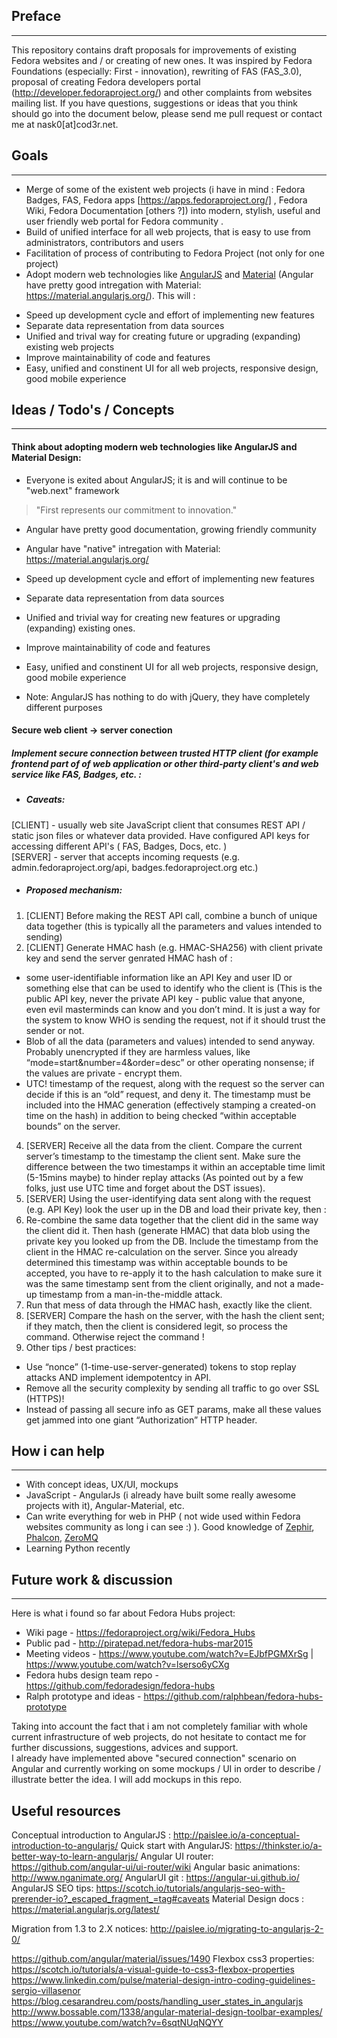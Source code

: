 ## Preface
---
This repository contains draft proposals for improvements of existing Fedora websites and / or creating of new ones. It was inspired by Fedora Foundations (especially: First - innovation), rewriting of FAS (FAS_3.0), proposal of creating Fedora developers portal (http://developer.fedoraproject.org/) and other complaints from  websites mailing list.
If you have questions, suggestions or ideas that you think should go into the document below, please send me pull request or contact me at nask0[at]cod3r.net.

## Goals
---
* Merge of some of the existent web projects (i have in mind : Fedora Badges, FAS, Fedora apps [https://apps.fedoraproject.org/] , Fedora Wiki, Fedora Documentation [others ?]) into modern, stylish, useful and user friendly web portal for Fedora community .
* Build of unified interface for all web projects, that is easy to use from administrators, contributors and users
* Facilitation of process of contributing to Fedora Project (not only for one project)
* Adopt modern web technologies like [AngularJS](https://angularjs.org/) and [Material](http://www.google.com/design/spec/) (Angular have pretty good intregation with Material: https://material.angularjs.org/).  This will :
 - Speed up development cycle and effort of implementing new features
 - Separate data representation from data sources
 - Unified and trival way for creating future or upgrading (expanding) existing web projects
 - Improve maintainability of code and features
 - Easy, unified and constinent UI for all web projects, responsive design, good mobile experience

## Ideas / Todo's / Concepts
---

#### Think about adopting modern web technologies like AngularJS and Material Design:

- Everyone is exited about AngularJS; it is and will continue to be "web.next" framework 
>"First represents our commitment to innovation."

- Angular have pretty good documentation, growing friendly community

- Angular have "native" intregation with Material: https://material.angularjs.org/

- Speed up development cycle and effort of implementing new features

- Separate data representation from data sources

- Unified and trivial way for creating new features or upgrading (expanding) existing ones.

- Improve maintainability of code and features

- Easy, unified and constinent UI for all web projects, responsive design, good mobile experience

* Note: AngularJS has nothing to do with jQuery, they have completely different purposes


#### Secure web client -> server conection
##### Implement secure connection between trusted HTTP client (for example frontend part of of web application or other third-party client's and web service like FAS, Badges, etc. : 

* ##### Caveats: 
[CLIENT] - usually web site JavaScript client that consumes REST API / static json files or whatever data provided. Have configured API keys for accessing different API's ( FAS, Badges, Docs, etc. )   
[SERVER] - server that accepts incoming requests (e.g. admin.fedoraproject.org/api, badges.fedoraproject.org etc.)

* #####  Proposed mechanism: 
1. [CLIENT] Before making the REST API call, combine a bunch of unique data together (this is typically all the parameters and values intended to sending)
2. [CLIENT] Generate HMAC hash (e.g. HMAC-SHA256) with client private key and send the server genrated HMAC hash of :
 *  some user-identifiable information like an API Key and user ID or something else that can be used to identify who the client is (This is the public API key, never the private API key - public value that anyone, even evil masterminds can know and you don’t mind. It is just a way for the system to know WHO is sending the request, not if it should trust the sender or not.   
 * Blob of all the data (parameters and values) intended to send anyway. Probably unencrypted if they are harmless values, like “mode=start&number=4&order=desc” or other operating nonsense; if the values are private - encrypt them.
 *  UTC! timestamp of the request, along with the request so the server can decide if this is an “old” request, and deny it. The timestamp must be included into the HMAC generation (effectively stamping a created-on time on the hash) in addition to being checked “within acceptable bounds” on the server.
4. [SERVER] Receive all the data from the client. Compare the current server’s timestamp to the timestamp the client sent. Make sure the difference between the two timestamps it within an acceptable time limit (5-15mins maybe) to hinder replay attacks (As pointed out by a few folks, just use UTC time and forget about the DST issues).
5. [SERVER] Using the user-identifying data sent along with the request (e.g. API Key) look the user up in the DB and load their private key, then :
 1. Re-combine the same data together that the client did in the same way the client did it. Then hash (generate HMAC) that data blob using the private key you looked up from the DB. Include the timestamp from the client in the HMAC re-calculation on the server. Since you already determined this timestamp was within acceptable bounds to be accepted, you have to re-apply it to the hash calculation to make sure it was the same timestamp sent from the client originally, and not a made-up timestamp from a man-in-the-middle attack.
 2. Run that mess of data through the HMAC hash, exactly like the client.
8. [SERVER] Compare the hash on the server, with the hash the client sent; if they match, then the client is considered legit, so process the command. Otherwise reject the command ! 
9. Other tips / best practices:
 * Use “nonce” (1-time-use-server-generated) tokens to stop replay attacks AND implement idempotentcy in API.
 * Remove all the security complexity by sending all traffic to go over SSL (HTTPS)!
 * Instead of passing all secure info as GET params, make all these values get jammed into one giant “Authorization” HTTP header.

## How i can help
---
* With concept ideas, UX/UI, mockups 
* JavaScript - AngularJs (i already have built some really awesome projects with it), Angular-Material, etc.
* Can write everything for web in PHP ( not wide used within Fedora websites community as long i can see :) ). Good knowledge of [Zephir](zephir-lang.com), [Phalcon](http://phalconphp.com/),   [ZeroMQ](http://zeromq.org/)
* Learning Python recently

## Future work & discussion
---
Here is what i found so far about Fedora Hubs project:
* Wiki page - https://fedoraproject.org/wiki/Fedora_Hubs
* Public pad - http://piratepad.net/fedora-hubs-mar2015
* Meeting videos - https://www.youtube.com/watch?v=EJbfPGMXrSg | https://www.youtube.com/watch?v=lserso6yCXg
* Fedora hubs design team repo - https://github.com/fedoradesign/fedora-hubs
* Ralph prototype and ideas - https://github.com/ralphbean/fedora-hubs-prototype

Taking into account the fact that i am not completely familiar with whole current  infrastructure of web projects, do not hesitate to contact me for further discussions, suggestions, advices and support.   
I already have implemented above "secured connection" scenario on Angular and currently working on some mockups / UI in order to describe / illustrate better the idea. I will add mockups in this repo.

## Useful resources
Conceptual introduction to AngularJS : http://paislee.io/a-conceptual-introduction-to-angularjs/
Quick start with AngularJS: https://thinkster.io/a-better-way-to-learn-angularjs/
Angular UI router: https://github.com/angular-ui/ui-router/wiki
Angular basic animations: http://www.nganimate.org/
AngularUI git : https://angular-ui.github.io/
AngularJS SEO tips: https://scotch.io/tutorials/angularjs-seo-with-prerender-io?_escaped_fragment_=tag#caveats
Material Design docs : https://material.angularjs.org/latest/

Migration from 1.3 to 2.X notices: http://paislee.io/migrating-to-angularjs-2-0/

https://github.com/angular/material/issues/1490
Flexbox css3 properties: https://scotch.io/tutorials/a-visual-guide-to-css3-flexbox-properties
https://www.linkedin.com/pulse/material-design-intro-coding-guidelines-sergio-villasenor
https://blog.cesarandreu.com/posts/handling_user_states_in_angularjs
http://www.bossable.com/1338/angular-material-design-toolbar-examples/
https://www.youtube.com/watch?v=6sqtNUqNQYY
